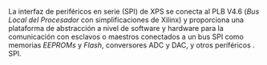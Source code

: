 La interfaz de periféricos en serie (SPI) de XPS se conecta al PLB V4.6 (_Bus Local del Procesador_ con simplificaciones de Xilinx) y proporciona una plataforma de abstracción a nivel de software y hardware para la comunicación con esclavos o maestros conectados a un bus SPI como memorias _EEPROMs_ y _Flash_, conversores ADC y DAC, y otros periféricos . SPI. 